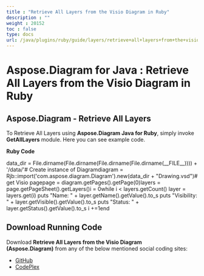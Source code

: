```yaml
---
title : "Retrieve All Layers from the Visio Diagram in Ruby" 
description : "" 
weight : 20152 
toc : false
type: docs
url: /java/plugins/ruby/guide/layers/retrieve+all+layers+from+the+visio+diagram+in+ruby/
---
```


# Aspose.Diagram for Java : Retrieve All Layers from the Visio Diagram in Ruby


## Aspose.Diagram - Retrieve All Layers

To Retrieve All Layers using **Aspose.Diagram Java for Ruby**, simply invoke **GetAllLayers** module. Here you can see example code.

**Ruby Code**

data\_dir = File.dirname(File.dirname(File.dirname(File.dirname(\_\_FILE\_\_)))) + '/data/'# Create instance of Diagramdiagram = Rjb::import('com.aspose.diagram.Diagram').new(data\_dir + "Drawing.vsd")# get Visio pagepage = diagram.getPages().getPage(0)layers = page.getPageSheet().getLayers()i = 0while i < layers.getCount()    layer = layers.get(i)    puts "Name: " + layer.getName().getValue().to\_s    puts "Visibility: " + layer.getVisible().getValue().to\_s    puts "Status: " + layer.getStatus().getValue().to\_s        i +=1end

## Download Running Code

Download **Retrieve All Layers from the Visio Diagram (Aspose.Diagram)** from any of the below mentioned social coding sites:

*   [GitHub](https://github.com/asposediagram/Aspose.Diagram-for-Java/blob/master/Plugins/Aspose_Diagram_Java_for_Ruby/lib/asposediagramjava/Layers/getalllayers.rb)
*   [CodePlex](https://asposediagramjavaruby.codeplex.com/SourceControl/latest#lib/asposediagramjava/Layers/getalllayers.rb)

